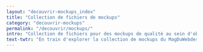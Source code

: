 ```yaml
---
layout: "decouvrir-mockups_index"
title: "Collection de fichiers de mockups"
category: "decouvrir-mockups"
permalink: "/decouvrir/mockups/"
intro: "Collection de fichiers pour des mockups de qualité au sein d'objets numériques. Si vous pensez qu'il en manque, n'hésitez pas à le suggérer afin que toute la communauté en profite."
text-twtr: "En train d'explorer la collection de mockups du MagDuWebdesign"
---
```

